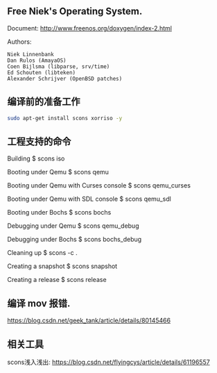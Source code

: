 ## Free Niek's Operating System.

Document: http://www.freenos.org/doxygen/index-2.html

Authors:

    Niek Linnenbank
    Dan Rulos (AmayaOS)
    Coen Bijlsma (libparse, srv/time)
    Ed Schouten (libteken)
    Alexander Schrijver (OpenBSD patches)

## 编译前的准备工作 

```bash
sudo apt-get install scons xorriso -y
```

## 工程支持的命令

Building
$ scons iso

Booting under Qemu
$ scons qemu

Booting under Qemu with Curses console
$ scons qemu_curses

Booting under Qemu with SDL console
$ scons qemu_sdl

Booting under Bochs
$ scons bochs

Debugging under Qemu
$ scons qemu_debug

Debugging under Bochs
$ scons bochs_debug

Cleaning up
$ scons -c .

Creating a snapshot
$ scons snapshot

Creating a release
$ scons release


## 编译 mov 报错.   

https://blog.csdn.net/geek_tank/article/details/80145466   

## 相关工具  

scons浅入浅出: https://blog.csdn.net/flyingcys/article/details/61196557  
